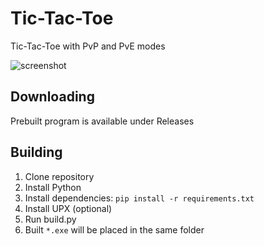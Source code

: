 # Tic-Tac-Toe
Tic-Tac-Toe with PvP and PvE modes

![screenshot](https://github.com/amamic1803/Tic-Tac-Toe/assets/40371578/9b8773d9-5be8-4bc3-bf77-ccb832d4a124)

## Downloading
Prebuilt program is available under Releases

## Building
1. Clone repository
2. Install Python
3. Install dependencies: `pip install -r requirements.txt`
4. Install UPX (optional)
5. Run build.py
6. Built `*.exe` will be placed in the same folder
